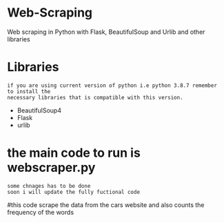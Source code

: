 # Web-Scraping
Web scraping in Python with Flask, BeautifulSoup and Urlib and other libraries

# Libraries
```
if you are using current version of python i.e python 3.8.7 remember to install the
necessary libraries that is compatible with this version.
```
+ BeautifulSoup4
+ Flask
+ urlib 


# the main code to run is webscraper.py
```
some chnages has to be done
soon i will update the fully fuctional code
```

#this code scrape the data from the cars website and also counts the frequency of the words

